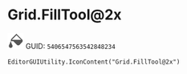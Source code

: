 # Grid.FillTool@2x
![](/img/Grid.FillTool@2x.png)
GUID: `5406547563542848234`
```
EditorGUIUtility.IconContent("Grid.FillTool@2x")
```
